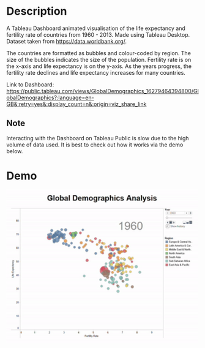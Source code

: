 # Description
A Tableau Dashboard animated visualisation of the life expectancy and fertility rate of countries from 1960 - 2013. Made using Tableau Desktop. Dataset taken from https://data.worldbank.org/. 

The countries are formatted as bubbles and colour-coded by region. The size of the bubbles indicates the size of the population. Fertility rate is on the x-axis and life expectancy is on the y-axis. As the years progress, the fertility rate declines and life expectancy increases for many countries. 

Link to Dashboard: https://public.tableau.com/views/GlobalDemographics_16279464394800/GlobalDemographics?:language=en-GB&:retry=yes&:display_count=n&:origin=viz_share_link

## Note 
Interacting with the Dashboard on Tableau Public is slow due to the high volume of data used. It is best to check out how it works via the demo below.

# Demo
<img src="GlobalAnalysisDemo.gif" width="500" height="400">
